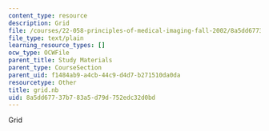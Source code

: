 ```yaml
---
content_type: resource
description: Grid
file: /courses/22-058-principles-of-medical-imaging-fall-2002/8a5dd67737b783a5d79d752edc32d0bd_grid.nb
file_type: text/plain
learning_resource_types: []
ocw_type: OCWFile
parent_title: Study Materials
parent_type: CourseSection
parent_uid: f1484ab9-a4cb-44c9-d4d7-b271510da0da
resourcetype: Other
title: grid.nb
uid: 8a5dd677-37b7-83a5-d79d-752edc32d0bd
---
```

Grid

